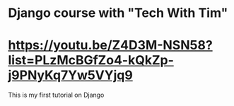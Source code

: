 # Django course with "Tech With Tim"
# https://youtu.be/Z4D3M-NSN58?list=PLzMcBGfZo4-kQkZp-j9PNyKq7Yw5VYjq9

This is my first tutorial on Django
